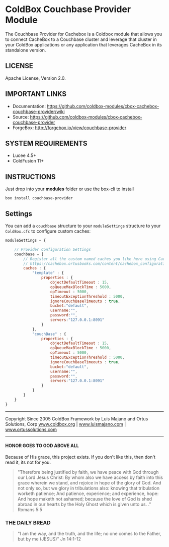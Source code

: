 # ColdBox Couchbase Provider Module
The Couchbase Provider for Cachebox is a Coldbox module that allows you to connect CacheBox to a Couchbase cluster and leverage that cluster in your ColdBox applications or any application that leverages CacheBox in its standalone version.

## LICENSE
Apache License, Version 2.0.

## IMPORTANT LINKS
- Documentation: https://github.com/coldbox-modules/cbox-cachebox-couchbase-provider/wiki
- Source: https://github.com/coldbox-modules/cbox-cachebox-couchbase-provider
- ForgeBox: http://forgebox.io/view/couchbase-provider

## SYSTEM REQUIREMENTS
- Lucee 4.5+
- ColdFusion 11+

## INSTRUCTIONS

Just drop into your **modules** folder or use the box-cli to install

`box install couchbase-provider`


## Settings
You can add a `couchbase` structure to your `moduleSettings` structure to your `ColdBox.cfc` to configure custom caches:

```js
moduleSettings = {

	// Provider Configuration Settings
	couchbase = {
		// Register all the custom named caches you like here using CacheBox Syntax
		// https://cachebox.ortusbooks.com/content/cachebox_configuration/caches.html
		caches : { 
			"template" : {
				properties : {
					objectDefaultTimeout : 15,
					opQueueMaxBlockTime : 5000,
					opTimeout : 5000,
					timeoutExceptionThreshold : 5000,
					ignoreCouchBaseTimeouts : true,				
					bucket:"default",
					username:"",
					password:"",
					servers:"127.0.0.1:8091"
				}
			},
			"couchBase" : {
				properties : {
					objectDefaultTimeout : 15,
					opQueueMaxBlockTime : 5000,
					opTimeout : 5000,
					timeoutExceptionThreshold : 5000,
					ignoreCouchBaseTimeouts : true,				
					bucket:"default",
					username:"",
					password:"",
					servers:"127.0.0.1:8091"
				}
			}
		}
	}
}
```

********************************************************************************
Copyright Since 2005 ColdBox Framework by Luis Majano and Ortus Solutions, Corp
www.coldbox.org | www.luismajano.com | www.ortussolutions.com
********************************************************************************

#### HONOR GOES TO GOD ABOVE ALL
Because of His grace, this project exists. If you don't like this, then don't read it, its not for you.

>"Therefore being justified by faith, we have peace with God through our Lord Jesus Christ:
By whom also we have access by faith into this grace wherein we stand, and rejoice in hope of the glory of God.
And not only so, but we glory in tribulations also: knowing that tribulation worketh patience;
And patience, experience; and experience, hope:
And hope maketh not ashamed; because the love of God is shed abroad in our hearts by the 
Holy Ghost which is given unto us. ." Romans 5:5

### THE DAILY BREAD
 > "I am the way, and the truth, and the life; no one comes to the Father, but by me (JESUS)" Jn 14:1-12
